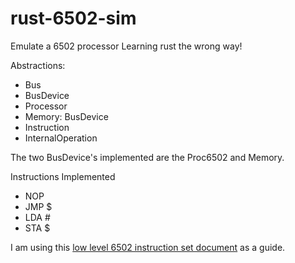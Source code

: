 # rust-6502-sim
Emulate a 6502 processor  Learning rust the wrong way!

Abstractions:
- Bus
- BusDevice
- Processor
- Memory: BusDevice
- Instruction
- InternalOperation

The two BusDevice's implemented are the Proc6502 and Memory.

Instructions Implemented
- NOP
- JMP $ 
- LDA #
- STA $

I am using this [low level 6502 instruction set document](https://www.nesdev.com/6502_cpu.txt) as a guide.
